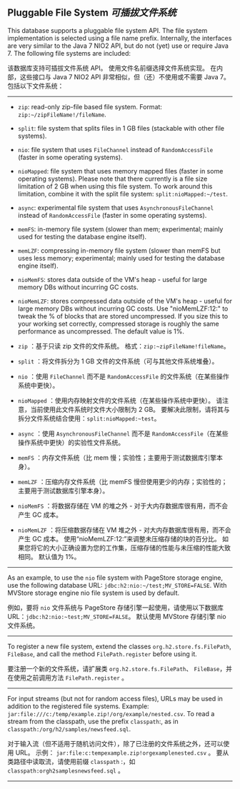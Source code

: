 ## Pluggable File System *可插拔文件系统*

This database supports a pluggable file system API.
The file system implementation is selected using a file name prefix.
Internally, the interfaces are very similar to the Java 7 NIO2 API, but do not (yet) use or require Java 7.
The following file systems are included:


该数据库支持可插拔文件系统 API。
使用文件名前缀选择文件系统实现。
在内部，这些接口与 Java 7 NIO2 API 非常相似，但（还）不使用或不需要 Java 7。
包括以下文件系统：

---

* `zip`: read-only zip-file based file system. 
  Format: `zip:~/zipFileName!/fileName`.
* `split`: file system that splits files in 1 GB files (stackable with other file systems).
* `nio`: file system that uses `FileChannel` instead of `RandomAccessFile` (faster in some operating systems).
* `nioMapped`: file system that uses memory mapped files (faster in some operating systems).
  Please note that there currently is a file size limitation of 2 GB when using this file system.
  To work around this limitation, combine it with the split file system: `split:nioMapped:~/test`.
* `async`: experimental file system that uses `AsynchronousFileChannel` instead of `RandomAccessFile` (faster in some operating systems).
* `memFS`: in-memory file system (slower than mem; experimental; mainly used for testing the database engine itself).
* `memLZF`: compressing in-memory file system (slower than memFS but uses less memory; experimental; mainly used for testing the database engine itself).
* `nioMemFS`: stores data outside of the VM's heap - useful for large memory DBs without incurring GC costs.
* `nioMemLZF`: stores compressed data outside of the VM's heap - useful for large memory DBs without incurring GC costs.
  Use "nioMemLZF:12:" to tweak the % of blocks that are stored uncompressed.
  If you size this to your working set correctly, compressed storage is roughly the same performance as uncompressed.
  The default value is 1%.


* `zip` ：基于只读 zip 文件的文件系统。
  格式：`zip:~zipFileName!fileName`。
* `split` ：将文件拆分为 1 GB 文件的文件系统（可与其他文件系统堆叠）。
* `nio` ：使用 `FileChannel` 而不是 `RandomAccessFile` 的文件系统（在某些操作系统中更快）。
* `nioMapped` ：使用内存映射文件的文件系统（在某些操作系统中更快）。
  请注意，当前使用此文件系统时文件大小限制为 2 GB。
  要解决此限制，请将其与拆分文件系统结合使用：`split:nioMapped:~test`。
* `async` ：使用 `AsynchronousFileChannel` 而不是 `RandomAccessFile`（在某些操作系统中更快）的实验性文件系统。
* `memFS` ：内存文件系统（比 mem 慢；实验性；主要用于测试数据库引擎本身）。
* `memLZF` ：压缩内存文件系统（比 memFS 慢但使用更少的内存；实验性的；主要用于测试数据库引擎本身）。
* `nioMemFS` ：将数据存储在 VM 的堆之外 - 对于大内存数据库很有用，而不会产生 GC 成本。
* `nioMemLZF` ：将压缩数据存储在 VM 堆之外 - 对大内存数据库很有用，而不会产生 GC 成本。
  使用“nioMemLZF:12:”来调整未压缩存储的块的百分比。
  如果您将它的大小正确设置为您的工作集，压缩存储的性能与未压缩的性能大致相同。
  默认值为 1%。

---

As an example, to use the `nio` file system with PageStore storage engine, use the following database URL: `jdbc:h2:nio:~/test;MV_STORE=FALSE`.
With MVStore storage engine nio file system is used by default.


例如，要将 `nio` 文件系统与 PageStore 存储引擎一起使用，请使用以下数据库 URL：`jdbc:h2:nio:~test;MV_STORE=FALSE`。
默认使用 MVStore 存储引擎 nio 文件系统。

---

To register a new file system, extend the classes `org.h2.store.fs.FilePath`, `FileBase`, and call the method `FilePath.register` before using it.


要注册一个新的文件系统，请扩展类 `org.h2.store.fs.FilePath`、 `FileBase`，并在使用之前调用方法 `FilePath.register` 。

---

For input streams (but not for random access files), URLs may be used in addition to the registered file systems.
Example: `jar:file:///c:/temp/example.zip!/org/example/nested.csv`.
To read a stream from the classpath, use the prefix `classpath`:, as in `classpath:/org/h2/samples/newsfeed.sql`.


对于输入流（但不适用于随机访问文件），除了已注册的文件系统之外，还可以使用 URL。
示例： `jar:file:c:tempexample.zip!orgexamplenested.csv` 。
要从类路径中读取流，请使用前缀 `classpath` :，如 `classpath:orgh2samplesnewsfeed.sql` 。

---
